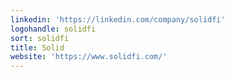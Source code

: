```yaml
---
linkedin: 'https://linkedin.com/company/solidfi'
logohandle: solidfi
sort: solidfi
title: Solid
website: 'https://www.solidfi.com/'
---
```


